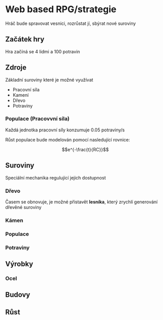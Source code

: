 # Web based RPG/strategie

Hráč bude spravovat vesnici, rozrůstat jí, sbýrat nové suroviny

## Začátek hry

Hra začíná se 4 lidmi a 100 potravin

## Zdroje

Základní suroviny které je možné využívat

- Pracovní síla
- Kamení
- Dřevo
- Potraviny

### Populace (Pracovvní síla)

Každá jednotka pracovní síly konzumuje 0.05 potraviny/s

Růst populace bude modelován pomocí nasledující rovnice:

$$e^{-\frac{t}{RC}}$$

## Suroviny

Speciální mechanika regulující jejich dostupnost

### Dřevo

Časem se obnovuje, je možné přistavět __lesníka__, který zrychlí generování dřevěné suroviny

### Kámen

### Populace

### Potraviny

## Výrobky

### Ocel

## Budovy

## Růst
